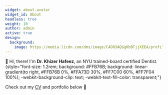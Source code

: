 ```yaml
---
widget: about.avatar
widget_id: About
headless: true
weight: 10
author: admin
active: true
design:
  background:
    image: https://media.licdn.com/dms/image/C4D03AQGgKbBTjjXEEA/profile-displayphoto-shrink_800_800/0/1628476913884?e=1684368000&v=beta&t=R5913rv9Piz_kjTb84n4RuDBXK8pL1Pbtt7hzCluWuU
---
```

👋 Hi, there! I'm **Dr. Khizer Hafeez**, an NYU trained-board certified Dentist.
{style="font-size: 1.2rem; background: #FFB76B; background: linear-gradient(to right, #FFB76B 0%, #FFA73D 30%, #FF7C00 60%, #FF7F04 100%); -webkit-background-clip: text; -webkit-text-fill-color: transparent;"} 

Check out my [CV](https://acrobat.adobe.com/link/track?uri=urn:aaid:scds:US:2dd235c6-bdf0-3b5b-9a84-3eb4aff5d137) and portfolio below 🦷